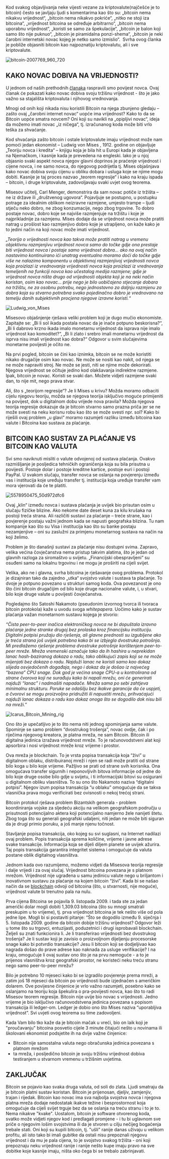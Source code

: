 Kod svakog objavljivanja neke vijesti vezane za kriptovalute(najčešće je to bitcoin) često se javljaju ljudi s komentarima kao što su: „bitcoin nema nikakvu vrijednost“, „bitcoin nema nikakvo pokriće“, „nitko ne stoji iza bitcoina“, „vrijednost bitcoina se određuje arbitrarno“, „bitcoin nema uporabnu vrijednost“, „koristi se samo za špekulacije“, „bitcoin je balon koji samo što nije puknuo“, „bitcoin je piramidalna ponzi-shema“, „bitcoin je neki čarobni internetski novac kojeg je netko samo izmislio“.  Svrha ovog članka je pobliže objasniti bitcoin kao najpoznatiju kriptovalutu, ali i sve kriptovalute.


![bitcoin-2007769_960_720](../images/bitcoin-2007769_960_720.jpg)



## KAKO NOVAC DOBIVA NA VRIJEDNOSTI?

U jednom od naših prethodnih [članaka][članak] raspravili smo povijest novca. Ovaj članak će pokazati kako novac dobiva svoju tržišnu vrijednost - što je jako važno sa stajališta kriptovaluta i njihovog vrednovanja.

Mnogi od onih koji nikada nisu koristili Bitcoin na njega zbunjeno gledaju – zašto ovaj „čarobni internet novac“ uopće ima vrijednost? Kako to da se Bitcoin uopće smatra novcem? Oni koji su navikli na „opipljivi novac“, ideja da možemo imati novac „iz ničega“, tj. izračunanog koda može biti vrlo teška za shvaćanje.


Kod shvaćanja zašto bitcoin i ostale kriptovalute imaju vrijednost može nam pomoći jedan ekonomist – Ludwig von Mises , 1912. godine on objavljuje „Teoriju novca i kredita“ – knjigu koja je bila hit u Europi kada je objavljena na Njemačkom, i kasnije kada je prevedena na engleski. Iako je u njoj objasnio svaki aspekt novca njegov glavni doprinos je praćenje vrijednost i cijene novca, i ne samo novca, do njegovog podrijetla tj. Mises objašnjava kako novac dobiva svoju cijenu u obliku dobara i usluga koje se njime mogu dobiti. Kasnije je taj proces nazvao „teorem regresije“ i kako na kraju ispada – bitcoin, i druge kriptovalute, zadovoljavaju svaki uvjet ovog teorema.


Misesov učitelj, Carl Menger, demonstrira da sam novac potiče iz tržišta – ne iz države ili „društvenog ugovora“. Pojavljuje se postupno, u postupku potrage za idealnim oblikom neizravne razmjene, umjesto trampe – ljudi stječu neko dobro, ne zbog konzumacije, nego zbog trgovine. To dobro postaje novac, dobro koje se najviše razmjenjuje na tržištu i koje je najprikladnije za razmjenu. Mises dodaje da se vrijednost novca može pratiti natrag u prošlost kao razmjenjivo dobro koje je utrapljeno, on kaže kako je to jedini način na koji novac može imati vrijednost.


*„Teorija o vrijednosti novca kao takva može pratiti natrag u vremenu objektivnu razmjenjivu vrijednost novca samo do točke gdje ona prestaje biti vrijednost novca i postaje samo vrijednost dobra... ako na ovaj način nastavimo kontinuirano ići unatrag eventualno moramo doći do točke gdje više ne nalazimo komponentu u objektivnoj razmjenjivoj vrijednosti novca koja proizlazi iz vrednovanja vrijednosti novca koja proizlazi iz vrednovanja temeljenih na funkciji novca kao učestalog medija razmjene; gdje je vrijednost novca ništa drugo od vrijednosti objekta koji je na neki način koristan, osim kao novac... prije nego je bilo uobičajeno stjecanje dobara na tržištu, ne za osobnu potrebu, nego jednostavno za daljnju razmjenu za dobra koja su stvarno potrebna svako pojedinačno dobro je vrednovano na temelju danih subjektivnih procjena njegove izravne koristi.“*



![Ludwig_von_Mises](../images/Ludwig_von_Mises.jpg)



Misesovo objašnjenje rješava veliki problem koji je dugo mučio ekonomiste. Zapitajte se: „Bi li sol ikada postala novac da je inače potpuno beskorisna?“, „Bi li dabrovo krzno ikada imalo monetarnu vrijednost da isprava nije imalo vrijednost kao komoditet?“, „Bi li zlato i srebro imali monetarnu vrijednost da isprva nisu imali vrijednost kao dobra?“ Odgovor u svim slučajevima monetarne povijesti je očito ne.


Na prvi pogled, bitcoin se čini kao iznimka, bitcoin se ne može koristiti nikako drugačije osim kao novac. Ne može se nositi kao nakit, od njega se ne može napraviti stroj. Ne može se jesti, niti se njime može dekorirati. Njegova vrijednost se očituje jedino kod olakšavanja indirektne razmjene. Ipak, bitcoin je novac. Koristi se svaki dan. Možete vidjeti razmjene svaki dan, to nije mit, nego prava stvar.


Ali, što s „teorijom regresije“? Je li Mises u krivu? Možda moramo odbaciti cijelu njegovu teoriju, možda se njegova teorija isključivo moguće primijeniti na povijest, dok u digitalnom dobu vrijede nova pravila? Možda njegova teorija regresije dokazuje da je bitcoin stvarno samo prazna priča jer se ne može svesti na neku korisnu robu kao što se može svesti npr. sol? Kako bi riješili ovaj problem „u glavi“ moramo razumjeti razliku između bitcoina kao valute i Bitcoina kao sustava za plaćanje.



## BITCOIN KAO SUSTAV ZA PLAĆANJE VS BITCOIN KAO VALUTA



Svi smo naviknuti misliti o valute odvojenoj od sustava plaćanja. Ovakvo razmišljanje je posljedica tehničkih ograničenja koja su bila prisutna u povijesti. Postoje dolar i postoje kreditne kartice, postoje euri i postoji PayPal. U svakom slučaju, transfer novca se oslanja na povjerenju između vas i institucija koje uređuju transfer tj. institucija koja uređuje transfer vam mora vjerovati da će te platiti.


![5578950475_50d972dfc6](../images/5578950475_50d972dfc6.jpg)


Ovaj „klin“ između novca i sustava plaćanja je uvijek bio prisutan osim u slučaju fizičke blizine. Ako nekome date deset kuna za kilu krušaka na postoji treća strana. Ali različiti sustavi za plaćanje – treće strane, kao i povjerenje postaju važni jednom kada se napusti geografska blizina. Tu nam kompanije kao što su Visa i institucija kao što su banke postaju nezamjenjive – oni su zaslužni za primjenu monetarnog sustava na način na koji želimo.


Problem je što današnji sustavi za plaćanje nisu dostupni svima. Zapravo, velika većina čovječanstva nema pristup takvim alatima, što je jedan od glavnih razloga za siromaštvo u svijetu. „Financijski obespravljeni“ su osuđeni samo na lokalnu trgovinu i ne mogu je proširiti na cijeli svijet.


Velika, ako ne i glavna, svrha bitcoina je rješavanje ovog problema. Protokol je dizajniran tako da zajedno „utka“ svojstvo valute i sustava ta plaćanje. To dvoje je potpuno povezano u strukturi samog koda. Ova povezanost je ono što čini bitcoin drugačijim od bilo koje druge nacionalne valute, i, u stvari, bilo koje druge valute u povijesti čovječanstva.


Pogledajmo što Satoshi Nakamoto (pseudonim izvornog tvorca ili tvoraca bitcoin protokola) kaže u uvodu svoga *whitepapera*. Uočimo kako je sustav plaćanja važan monetarnom sustavu kojega je stvorio:


*“Čista peer-to-peer inačica elektroničkog novca ne bi dopuštala izravno plaćanje jedne stranke drugoj bez prolaska kroz financijsku instituciju. Digitalni potpisi pružaju dio rješenja, ali glavne prednosti su izgubljene ako je treća strana još uvijek potrebna kako bi se izbjegla dvostruka potrošnja. Mi predlažemo rješenje problema dvostruke potrošnje korištenjem peer-to-peer mreže. Mreža vremenski označuje tako da ih hashira u neprekidan lanac hash-baziranog dokaza o radu, tako oblikujući zapis koji se ne može mijenjati bez dokaza o radu. Najduži lanac ne koristi samo kao dokaz slijeda osvjedočenih događaja, nego i dokaz da je došao iz najvećeg “bazena” CPU snage. Dok god je većina snage CPU-a u kontrolirana od strane čvorova koji ne surađuju kako bi napali mrežu, oni će generirati najduži “lanac” i nadmašiti napadače. Mreža sama po sebi zahtjeva minimalnu strukturu. Poruke se odašilju bez ikakve garancije da će uspjeti, a čvorovi se mogu proizvoljno pridružiti ili napustiti mrežu, prihvaćajući najduži lanac dokaza o radu kao dokaz onoga što se dogodilo dok nisu bili na mreži.”*


![Icarus_Bitcoin_Mining_rig](../images/Icarus_Bitcoin_Mining_rig.jpg)


Ono što je upečatljivo je to što nema niti jednog spominjanja same valute. Spominje se samo problem “dvostrukog trošenja”, novac ovdje, čak i po riječima njegovog kreatora, je platna mreža, ne sam Bitcoin. Bitcoin ili digitalna jedinica izražava vrijednost mreže. To je računovodstveni alat koji apsorbira i nosi vrijednost mreže kroz  vrijeme i prostor.


Ova mreža je blockchain. To je vrsta popisa transakcija koja “živi” u digitalnom oblaku, distribuiranoj mreži i njen se radi može pratiti od strane bilo koga u bilo koje vrijeme. Pažljivo se prati od strane svih korisnika. Ona omogućava transfer sigurnih i neponovljivih bitova informacije od jedne do bilo koje druge osobe bilo gdje u svijetu, i ti informacijski bitovi su osigurani u digitalnom obliku vlasništva. To su ono što Nakamoto naziva “digitalni potpisi”. Njegov izum popisa transakcija “u oblaku” omogućuje da se takva vlasnička prava mogu verificirati bez ovisnosti o nekoj trećoj strani.


Bitcoin protokol rješava problem Bizantskih generala - problem koordiniranja vojske za sljedeću akciju na velikom geografskom području  u prisutnosti potencijalno aktera koji potencijalno namjerno žele nanijeti štetu. Zbog toga što su generali geografski udaljeni, niti jedan ne može biti siguran da je drugi primio poruku, a još manje njenu točnost.


Stavljanje popisa transakcija, oko kojeg su svi suglasni, na Internet nadilazi ovaj problem. Popis transakcija sprema količine, vrijeme i javne adrese svake transakcije. Informacija koja se dijeli diljem planete se uvijek ažurira. Taj popis transakcija garantira integritet sistema i omogućuje da valuta postane oblik digitalnog vlasništva.


Jednom kada ovo razumijemo, možemo vidjeti da Misesova teorija regresije i dalje vrijedi i za ovaj slučaj. Vrijednost bitcoina povezana je s platnom mrežom. Vrijednost nije ugrađena u samu jedinicu valute nego u briljantom i inovativnom sustavu za plaćanje na kojem bitcoin “živi”. Kada bi se našao način da se [blockchain][blockchain] odvoji od bitcoina (što, u stvarnosti, nije moguće), vrijednost valute bi trenutno pala na nulu.


Prva cijena Bitcoina se pojavila 9. listopada 2009. i tada ste za jedan američki dolar mogli dobiti 1,309.03 bitcoina (što su mnogi smatrali preskupim u to vrijeme), tj. prva vrijednost bitcoina je tek nešto više od pola jedne lipe. Mogli bi si postaviti pitanje: “Što se dogodilo između 9. siječnja i 5. listopada 2009. godine da bitcoin dobije tržišnu vrijednost? Odgovor leži u tome što su trgovci, entuzijasti, poduzetnici i drugi isprobavali blockchain. Željeli su znati funkcionira li. Je li transferirao vrijednosti bez dvostrukog trošenja? Je li sustav koji je zavisio o proizvoljnom dijeljenju procesorske snage kako bi potvrdio transakcije? Jesu li bitcoin koji se dodjeljivao kao nagrada došao do prave adrese kao naknada za usluge verifikacije? I na kraju, omogućuje li ovaj sustav ono što je na prvu nemoguće - a to je prijenos vlasništva kroz geografski prostor, ne koristeći neku treću stranu nego samo peer-to-peer mrežu?


Bilo je potrebno 10 mjeseci kako bi se izgradilo povjerenje prema mreži, a zatim još 18 mjeseci da bitcoin po vrijednosti bude izjednačen s američkim dolarem. Ove povijesne činjenice je vrlo važno razumjeti, posebno kako se oslanjamo na teoriju koja špekulira o pra-povijesti novca, kao što to radi Misesov teorem regresije. Bitcoin nije uvije bio novac s vrijednosti. Jedno vrijeme je bio isključivo računovodstvena jedinica povezana s popisom transakcija ili ledger-om. Ledger je dobio ono što Mises naziva “uporabljiva vrijednost”. Svi uvjeti ovog teorema su time zadovoljeni.

Kada Vam bilo tko kaže da je bitcoin mačak u vreći, bio on laik koji je "proučavanju" bitcoina posvetio cijele 3 minute čitajući nešto u novinama ili školovani ekonomist podsjetite ih na dvije važne činjenice:


* Bitcoin nije samostalna valuta nego obračunska jedinica povezana s platnom mrežom
* ta mreža, i posljedično bitcoin je svoju tržišnu vrijednost dobiva testiranjem u stvarnom vremenu u tržišnim uvjetima.


## ZAKLJUČAK



Bitcoin se pojavio kao svaka druga valuta, od soli do zlata. Ljudi smatraju da je bitcoin platni sustav koristan. Bitcoin je prijenosan, djeljiv, zamjenjiv, trajan i rijedak. Bitcoin kao novac ima sva najbolja svojstva novca i njegova platna mreža dodaje nedostatak ikakve težine i besprostornost koja omogućuje da cijeli svijet trguje bez da se oslanja na treću stranu i to je to. Nema nikakve "kvake". Uostalom, bitcoin je software otvorenog koda, svatko može vidjeti njegov kod i predlagati promjene - i tu bi uglavnom sve priče o njegovim lošim svojstvima ili da je stvoren u cilju nečijeg bogaćenja trebale stati. Oni koji su kupili bitcoin, tj. "ušli" ranije danas uživaju u velikom profitu, ali isto tako bi imali gubitke da ostali nisu prepoznali njegovu vrijednost i da mu je pala cijena, to je svojstvo svakog tržišta - oni koji prepoznaju neku vrijednost ranije i ranije nešto kupe imaju pravo na sve dobitke koje kasnije imaju, ništa oko čega bi se trebalo zabrinjavati.

[blockchain]: https://bitfalls.com/hr/2017/08/20/blockchain-explained-blockchain-works/
[članak]: https://bitfalls.com/hr/2017/08/20/cryptocurrency/
